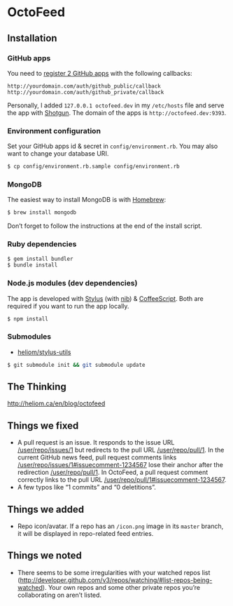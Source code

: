 # OctoFeed

## Installation

### GitHub apps
You need to [register 2 GitHub apps](https://github.com/settings/applications) with the following callbacks:
```
http://yourdomain.com/auth/github_public/callback
http://yourdomain.com/auth/github_private/callback
```

Personally, I added `127.0.0.1 octofeed.dev` in my `/etc/hosts` file and serve the app with [Shotgun](https://github.com/rtomayko/shotgun/). The domain of the apps is `http://octofeed.dev:9393`.

### Environment configuration
Set your GitHub apps id & secret in `config/environment.rb`. You may also want to change your database URI.
```sh
$ cp config/environment.rb.sample config/environment.rb
```

### MongoDB
The easiest way to install MongoDB is with [Homebrew](http://mxcl.github.com/homebrew/):

```sh
$ brew install mongodb
```

Don’t forget to follow the instructions at the end of the install script.

### Ruby dependencies
```sh
$ gem install bundler
$ bundle install
```

### Node.js modules (dev dependencies)
The app is developed with [Stylus](https://github.com/Learnboost/stylus) (with [nib](https://github.com/visionmedia/nib)) & [CoffeeScript](https://github.com/jashkenas/coffee-script). Both are required if you want to run the app locally.
```sh
$ npm install
```

### Submodules
* [heliom/stylus-utils](https://github.com/heliom/stylus-utils)

```sh
$ git submodule init && git submodule update
```

## The Thinking
http://heliom.ca/en/blog/octofeed

## Things we fixed
* A pull request is an issue. It responds to the issue URL [/user/repo/issues/1]() but redirects to the pull URL [/user/repo/pull/1](). In the current GitHub news feed, pull request comments links [/user/repo/issues/1#issuecomment-1234567]() lose their anchor after the redirection [/user/repo/pull/1](). In OctoFeed, a pull request comment correctly links to the pull URL [/user/repo/pull/1#issuecomment-1234567]().
* A few typos like “1 commits” and “0 deletitions”.

## Things we added
* Repo icon/avatar. If a repo has an `/icon.png` image in its `master` branch, it will be displayed in repo-related feed entries.

## Things we noted
* There seems to be some irregularities with your watched repos list (http://developer.github.com/v3/repos/watching/#list-repos-being-watched). Your own repos and some other private repos you’re collaborating on aren’t listed.
